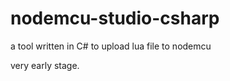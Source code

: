 nodemcu-studio-csharp
=====================

a tool written in C# to upload lua file to nodemcu

very early stage.
